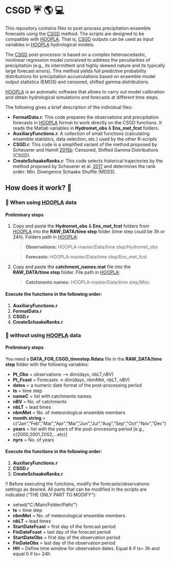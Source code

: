 # CSGD :umbrella: :earth_americas: :computer:
This repository contains files to post-process precipitation ensemble forecasts using the [CSGD](https://journals.ametsoc.org/view/journals/mwre/143/11/mwr-d-15-0061.1.xml) method. The scripts are designed to be compatible with [HOOPLA](https://github.com/AntoineThiboult/HOOPLA). That is, [CSGD](https://journals.ametsoc.org/view/journals/mwre/143/11/mwr-d-15-0061.1.xml) outputs can be used as input variables in [HOOPLA](https://github.com/AntoineThiboult/HOOPLA) hydrological models.

The [CSGD](https://journals.ametsoc.org/view/journals/mwre/143/11/mwr-d-15-0061.1.xml) post-processor is based on a complex heteroscedastic, nonlinear regression model conceived to address the peculiarities of precipitation (e.g., its intermittent and highly skewed nature and its typically large forecast errors). This method yields full predictive probability distributions for precipitation accumulations based on ensemble model output statistics (EMOS) and censored, shifted gamma distributions. 

[HOOPLA](https://github.com/AntoineThiboult/HOOPLA) is an automatic software that allows to carry out model calibration and obtain hydrological simulations and forecasts at different time steps.

The following gives a brief description of the individual files: 

* **FormatData.r**: This code prepares the observations and precipitation forecasts in [HOOPLA](https://github.com/AntoineThiboult/HOOPLA) format to work directly on the CSGD functions. It reads the Matlab variables in **Hydromet_obs** & **Ens_met_fcst** folders. 
* **AuxiliaryFunctions.r**: A collection of small functions (calculating ensemble statistics, data selection, etc.) used by the other R-scripts
* **CSGD.r**: This code is a simplified variant of the method proposed by Scheuerer and Hamill [2015b](https://journals.ametsoc.org/view/journals/mwre/143/11/mwr-d-15-0061.1.xml): Censored, Shifted Gamma Distributions (CSGD).  
* **CreateSchaakeRanks.r**: This code selects historical trajectories by the method proposed by Scheuerer et al. [2017](https://agupubs.onlinelibrary.wiley.com/doi/full/10.1002/2016WR020133) and determines the rank order: Min. Divergence Schaake Shuffle (MDSS).


## How does it work? :memo:

### :large_blue_circle: When using [HOOPLA](https://github.com/AntoineThiboult/HOOPLA) data

#### Preliminary steps 
1. Copy and paste the **Hydromet_obs** & **Ens_met_fcst** folders from [HOOPLA](https://github.com/AntoineThiboult/HOOPLA) into the **RAW_DATA/time step** folder (time step could be 3h or 24h). Folders path in [HOOPLA](https://github.com/AntoineThiboult/HOOPLA):

    >  **Observations:** HOOPLA-master/Data/time step/Hydromet_obs
    
    >  **Forecasts:** HOOPLA-master/Data/time step/Ens_met_fcst 
       
2. Copy and paste the **catchment_names.mat** file into the **RAW_DATA/time step** folder. File path in [HOOPLA](https://github.com/AntoineThiboult/HOOPLA):

    > **Catchments names:** HOOPLA-master/Data/time step/Misc

#### Execute the functions in the following order:

1. **AuxiliaryFunctions.r** 
2. **FormatData.r**
3. **CSGD.r**
4. **CreateSchaakeRanks.r**

### :red_circle: without using [HOOPLA](https://github.com/AntoineThiboult/HOOPLA) data
 
#### Preliminary steps 
You need a **DATA_FOR_CSGD_timestep.Rdata** file in the **RAW_DATA/time step** folder with the following variables:
* **Pt_Obs** = observations --> dim(days, nbLT,nBV) 
* **Pt_Fcast** = Forecasts -> dim(days, nbmMet, nbLT, nBV)
* **dates** =  a numeric date format of the post-processing period
* **ts** = time step 
* **nameC** = list with catchments names
* **nBV** = No. of catchments
* **nbLT** = lead times
* **nbmMet** = No. of meteorological ensemble members
* **month.string** = c("Jan","Feb","Mar","Apr","Mai","Jun","Jul","Aug","Sep","Oct","Nov","Dec")
* **years** = list with the years of the post-processing period [e.g., c(2000,2001,2002,...etc)]
* **nyrs** = No. of years

#### Execute the functions in the following order:
1. **AuxiliaryFunctions.r** 
2. **CSGD.r**
3. **CreateSchaakeRanks.r**
 
:bangbang: Before executing the functions, modify the forecasts/observations settings as desired. All parts that can be modified in the scripts are indicated ("THE ONLY PART TO MODIFY"):

* setwd("C:/Main/Folder/Path/")  
* **ts** = time step
* **nbmMet** = No. of meteorological ensemble members
* **nbLT** = lead times
* **StartDateFcast** = first day of the forecast period
* **FinDateFcast** = last day of the forecast period
* **StartDateObs** = first day of the observation period
* **FinDateObs** = last day of the observation period
* **HH** = Define time window for observation dates. Equal 6 if ts= 3h and equal 0 if ts= 24h 

